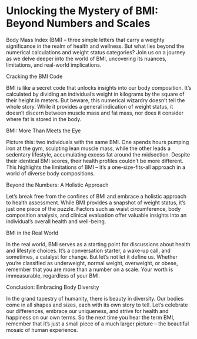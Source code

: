 


# Unlocking the Mystery of BMI: Beyond Numbers and Scales

Body Mass Index (BMI) – three simple letters that carry a weighty significance in the realm of health and wellness. But what lies beyond the numerical calculations and weight status categories? Join us on a journey as we delve deeper into the world of BMI, uncovering its nuances, limitations, and real-world implications.

Cracking the BMI Code

BMI is like a secret code that unlocks insights into our body composition. It’s calculated by dividing an individual’s weight in kilograms by the square of their height in meters. But beware, this numerical wizardry doesn’t tell the whole story. While it provides a general indication of weight status, it doesn’t discern between muscle mass and fat mass, nor does it consider where fat is stored in the body.

BMI: More Than Meets the Eye

Picture this: two individuals with the same BMI. One spends hours pumping iron at the gym, sculpting lean muscle mass, while the other leads a sedentary lifestyle, accumulating excess fat around the midsection. Despite their identical BMI scores, their health profiles couldn’t be more different. This highlights the limitations of BMI – it’s a one-size-fits-all approach in a world of diverse body compositions.

Beyond the Numbers: A Holistic Approach

Let’s break free from the confines of BMI and embrace a holistic approach to health assessment. While BMI provides a snapshot of weight status, it’s just one piece of the puzzle. Factors such as waist circumference, body composition analysis, and clinical evaluation offer valuable insights into an individual’s overall health and well-being.

BMI in the Real World

In the real world, BMI serves as a starting point for discussions about health and lifestyle choices. It’s a conversation starter, a wake-up call, and sometimes, a catalyst for change. But let’s not let it define us. Whether you’re classified as underweight, normal weight, overweight, or obese, remember that you are more than a number on a scale. Your worth is immeasurable, regardless of your BMI.

Conclusion: Embracing Body Diversity

In the grand tapestry of humanity, there is beauty in diversity. Our bodies come in all shapes and sizes, each with its own story to tell. Let’s celebrate our differences, embrace our uniqueness, and strive for health and happiness on our own terms. So the next time you hear the term BMI, remember that it’s just a small piece of a much larger picture – the beautiful mosaic of human experience.
